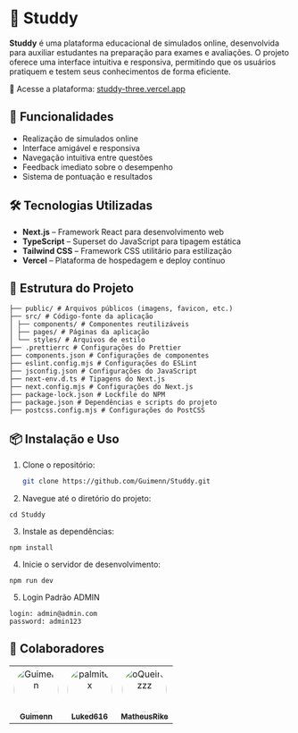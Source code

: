 # 🧠 Studdy

**Studdy** é uma plataforma educacional de simulados online, desenvolvida para auxiliar estudantes na preparação para exames e avaliações. O projeto oferece uma interface intuitiva e responsiva, permitindo que os usuários pratiquem e testem seus conhecimentos de forma eficiente.

🔗 Acesse a plataforma: [studdy-three.vercel.app](https://studdy-three.vercel.app)

## 🚀 Funcionalidades

- Realização de simulados online
- Interface amigável e responsiva
- Navegação intuitiva entre questões
- Feedback imediato sobre o desempenho
- Sistema de pontuação e resultados

## 🛠️ Tecnologias Utilizadas

- **Next.js** – Framework React para desenvolvimento web
- **TypeScript** – Superset do JavaScript para tipagem estática
- **Tailwind CSS** – Framework CSS utilitário para estilização
- **Vercel** – Plataforma de hospedagem e deploy contínuo

## 📁 Estrutura do Projeto

```
├── public/ # Arquivos públicos (imagens, favicon, etc.)
├── src/ # Código-fonte da aplicação
│ ├── components/ # Componentes reutilizáveis
│ ├── pages/ # Páginas da aplicação
│ └── styles/ # Arquivos de estilo
├── .prettierrc # Configurações do Prettier
├── components.json # Configurações de componentes
├── eslint.config.mjs # Configurações do ESLint
├── jsconfig.json # Configurações do JavaScript
├── next-env.d.ts # Tipagens do Next.js
├── next.config.mjs # Configurações do Next.js
├── package-lock.json # Lockfile do NPM
├── package.json # Dependências e scripts do projeto
├── postcss.config.mjs # Configurações do PostCSS
```


## 📦 Instalação e Uso

1. Clone o repositório:
   ```bash
   git clone https://github.com/Guimenn/Studdy.git
2. Navegue até o diretório do projeto:

```
cd Studdy
```
3. Instale as dependências:

```
npm install
```
4. Inicie o servidor de desenvolvimento:

```
npm run dev

```

5. Login Padrão ADMIN
```
login: admin@admin.com
password: admin123

```

## 👥 Colaboradores

<table align="start">
  <tr>
    <td align="center">
      <a href="https://github.com/Guimenn" target="_blank">
        <img src="https://avatars.githubusercontent.com/Guimenn" width="80" style="border-radius: 50%;" alt="Guimenn" />
        <br />
        <sub><b>Guimenn</b></sub>
      </a>
    </td>
    <td align="center">
      <a href="https://github.com/luked616" target="_blank">
        <img src="https://avatars.githubusercontent.com/luked616" width="80" style="border-radius: 50%;" alt="palmitex" />
        <br />
        <sub><b>Luked616</b></sub>
      </a>
    </td>
    <td align="center">
      <a href="https://github.com/matheusrike" target="_blank">
        <img src="https://avatars.githubusercontent.com/matheusrike" width="80" style="border-radius: 50%;" alt="oQueirozzz" />
        <br />
        <sub><b>MatheusRike</b></sub>
      </a>
    </td>
  </tr>
</table>

